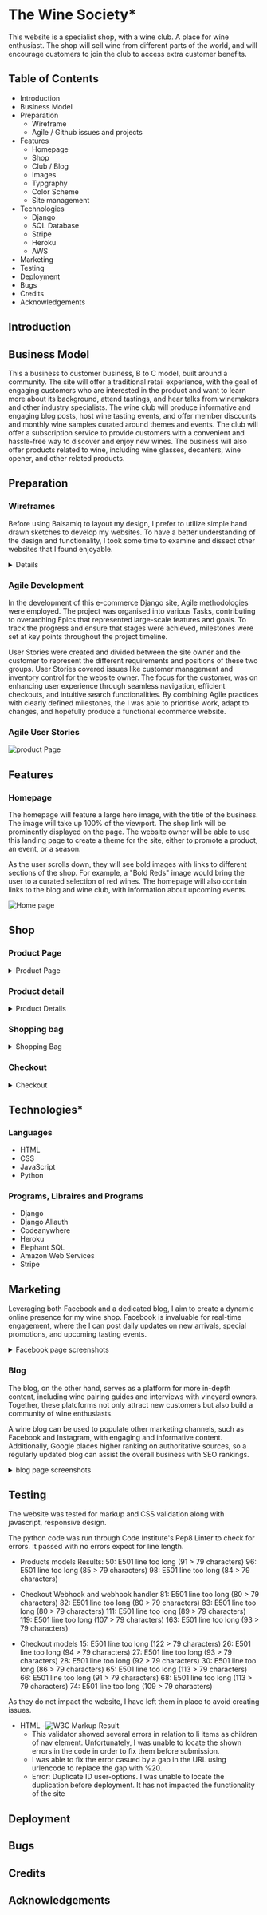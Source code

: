 # The Wine Society*

This website is a specialist shop, with a wine club. A place for wine enthusiast. The shop will sell wine from different parts of the world, and will encourage customers to join the club to access extra customer benefits.

## Table of Contents

- Introduction
- Business Model
- Preparation
	 - Wireframe
	 - Agile / Github issues and projects
- Features
	 - Homepage
	 - Shop
	 - Club / Blog
	 - Images
	 - Typgraphy
	 - Color Scheme
	 - Site management
- Technologies
	 - Django
	 - SQL Database
	 - Stripe
	 - Heroku
	 - AWS
- Marketing
- Testing
- Deployment
- Bugs
- Credits
- Acknowledgements

## Introduction

## Business Model

This a business to customer business, B to C model, built around a community. The site will offer a traditional retail experience, with the goal of engaging customers who are interested in the product and want to learn more about its background, attend tastings, and hear talks from winemakers and other industry specialists. The wine club will produce informative and engaging blog posts, host wine tasting events, and offer member discounts and monthly wine samples curated around themes and events.  The club will offer a subscription service to provide customers with a convenient and hassle-free way to discover and enjoy new wines. The business will also offer products related to wine, including wine glasses, decanters, wine opener, and other related products.  

## Preparation

### Wireframes

Before using Balsamiq to layout my design, I prefer to utilize simple hand drawn sketches to develop my websites. To have a better understanding of the design and functionality, I took some time to examine and dissect other websites that I found enjoyable.

<details>

### Product Page

![product Page](/media/readme_images/product.png)

 ### Shop
![product Page](/media/readme_images/Shop.png)

### Basket
![product Page](/media/readme_images/basket.png)
</details>

### Agile Development

In the development of this e-commerce Django site, Agile methodologies were employed. The project was organised into various Tasks, contributing to overarching Epics that represented large-scale features and goals. To track the progress and ensure that stages were achieved, milestones were set at key points throughout the project timeline.

User Stories were created and divided between the site owner and the customer to represent the different requirements and positions of these two groups. User Stories covered issues like customer management and inventory control for the website owner. The focus for the customer, was on enhancing user experience through seamless navigation, efficient checkouts, and intuitive search functionalities. By combining Agile practices with clearly defined milestones, the I was able to prioritise work, adapt to changes, and hopefully produce a functional ecommerce website.

### Agile User Stories
![product Page](/media/readme_images/agile.png)

## Features

### Homepage

The homepage will feature a large hero image, with the title of the business. The image will take up 100% of the viewport. The shop link will be prominently displayed on the page. The website owner will be able to use this landing page to create a theme for the site, either to promote a product, an event, or a season.

As the user scrolls down, they will see bold images with links to different sections of the shop. For example, a "Bold Reds" image would bring the user to a curated selection of red wines. The homepage will also contain links to the blog and wine club, with information about upcoming events.

![Home page](media/readme_images/homepage.png)

## Shop

### Product Page

<details>

<summary>Product Page</summary>

![Product page](media/readme_images/product_page.png)

</details>

### Product detail

<details>
<summary>Product Details</summary>

![Product page](media/readme_images/product_details.png)

</details>

### Shopping bag

<details>
<summary>Shopping Bag</summary>

![Product page](media/readme_images/shopping_bag.png)

</details>

### Checkout

<details>
<summary>Checkout</summary>

![Product page](media/readme_images/checkout_site.png)

</details>


## Technologies*

### Languages

- HTML
- CSS
- JavaScript
- Python

### Programs, Libraires and Programs

- Django
- Django Allauth
- Codeanywhere
- Heroku
- Elephant SQL
- Amazon Web Services
- Stripe


## Marketing
Leveraging both Facebook and a dedicated blog, I aim to create a dynamic online presence for my wine shop. Facebook is invaluable for real-time engagement, where the I can post daily updates on new arrivals, special promotions, and upcoming tasting events.
<details>
  <summary>Facebook page screenshots</summary>

  ### Facebook
  
  ![facebook Screenshot 1](media/readme_images/facebook_bus.png)
  ![facebook Screenshot 1](media/readme_images/facebook_bus_2.png)
</details>

### Blog

The blog, on the other hand, serves as a platform for more in-depth content, including wine pairing guides and interviews with vineyard owners. Together, these platcforms not only attract new customers but also build a community of wine enthusiasts.

A wine blog can be used to populate other marketing channels, such as Facebook and Instagram, with engaging and informative content. Additionally, Google places higher ranking on authoritative sources, so a regularly updated blog can assist the overall business with SEO rankings.

<details>
  <summary>blog page screenshots</summary>

### Blog
  
  ![blog Screenshot 1](media/readme_images/blog_cover.png)
  ![blog Screenshot 2](media/readme_images/blog_details.png)
</details>


## Testing

The website was tested for markup and CSS validation along with javascript, responsive design.

The python code was run through Code Institute's Pep8 Linter to check for errors. It passed with no errors expect for line length.
- Products models
Results:
50: E501 line too long (91 > 79 characters)
96: E501 line too long (85 > 79 characters)
98: E501 line too long (84 > 79 characters)

- Checkout Webhook and webhook handler
81: E501 line too long (80 > 79 characters)
82: E501 line too long (80 > 79 characters)
83: E501 line too long (80 > 79 characters)
111: E501 line too long (89 > 79 characters)
119: E501 line too long (107 > 79 characters)
163: E501 line too long (93 > 79 characters)

- Checkout models
15: E501 line too long (122 > 79 characters)
26: E501 line too long (94 > 79 characters)
27: E501 line too long (93 > 79 characters)
28: E501 line too long (92 > 79 characters)
30: E501 line too long (86 > 79 characters)
65: E501 line too long (113 > 79 characters)
66: E501 line too long (91 > 79 characters)
68: E501 line too long (113 > 79 characters)
74: E501 line too long (109 > 79 characters)

As they do not impact the website, I have left them in place to avoid creating issues.

- HTML
-![W3C Markup Result](./media/readme_images/w3org.png)
    - This validator showed several errors in relation to li items as children of nav element. Unfortunately, I was unable to locate the shown errors in the code in order to fix them before submission. 
    - I was able to fix the error casued by a gap in the URL using urlencode to replace the gap with %20.
  - Error: Duplicate ID user-options. I was unable to locate the duplication before deployment. It has not impacted the functionality of the site
  
## Deployment

## Bugs

## Credits

## Acknowledgements
